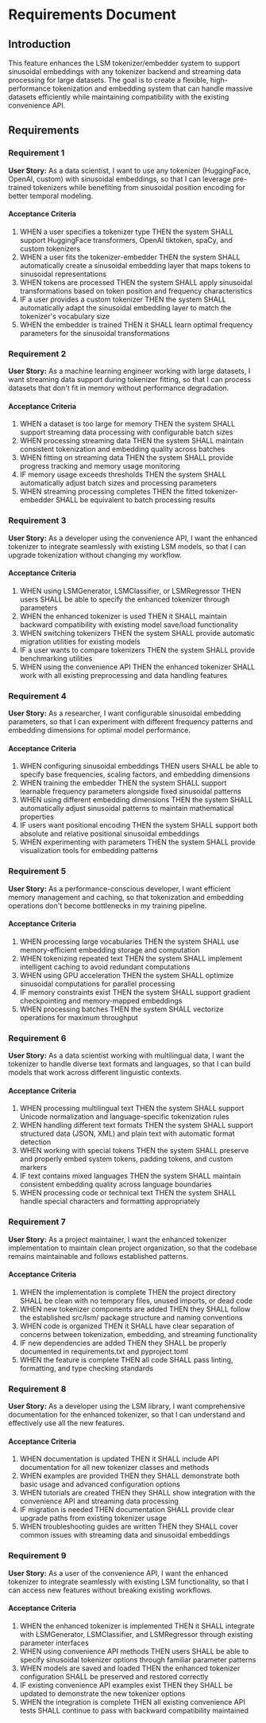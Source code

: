 # Requirements Document

## Introduction

This feature enhances the LSM tokenizer/embedder system to support sinusoidal embeddings with any tokenizer backend and streaming data processing for large datasets. The goal is to create a flexible, high-performance tokenization and embedding system that can handle massive datasets efficiently while maintaining compatibility with the existing convenience API.

## Requirements

### Requirement 1

**User Story:** As a data scientist, I want to use any tokenizer (HuggingFace, OpenAI, custom) with sinusoidal embeddings, so that I can leverage pre-trained tokenizers while benefiting from sinusoidal position encoding for better temporal modeling.

#### Acceptance Criteria

1. WHEN a user specifies a tokenizer type THEN the system SHALL support HuggingFace transformers, OpenAI tiktoken, spaCy, and custom tokenizers
2. WHEN a user fits the tokenizer-embedder THEN the system SHALL automatically create a sinusoidal embedding layer that maps tokens to sinusoidal representations
3. WHEN tokens are processed THEN the system SHALL apply sinusoidal transformations based on token position and frequency characteristics
4. IF a user provides a custom tokenizer THEN the system SHALL automatically adapt the sinusoidal embedding layer to match the tokenizer's vocabulary size
5. WHEN the embedder is trained THEN it SHALL learn optimal frequency parameters for the sinusoidal transformations

### Requirement 2

**User Story:** As a machine learning engineer working with large datasets, I want streaming data support during tokenizer fitting, so that I can process datasets that don't fit in memory without performance degradation.

#### Acceptance Criteria

1. WHEN a dataset is too large for memory THEN the system SHALL support streaming data processing with configurable batch sizes
2. WHEN processing streaming data THEN the system SHALL maintain consistent tokenization and embedding quality across batches
3. WHEN fitting on streaming data THEN the system SHALL provide progress tracking and memory usage monitoring
4. IF memory usage exceeds thresholds THEN the system SHALL automatically adjust batch sizes and processing parameters
5. WHEN streaming processing completes THEN the fitted tokenizer-embedder SHALL be equivalent to batch processing results

### Requirement 3

**User Story:** As a developer using the convenience API, I want the enhanced tokenizer to integrate seamlessly with existing LSM models, so that I can upgrade tokenization without changing my workflow.

#### Acceptance Criteria

1. WHEN using LSMGenerator, LSMClassifier, or LSMRegressor THEN users SHALL be able to specify the enhanced tokenizer through parameters
2. WHEN the enhanced tokenizer is used THEN it SHALL maintain backward compatibility with existing model save/load functionality
3. WHEN switching tokenizers THEN the system SHALL provide automatic migration utilities for existing models
4. IF a user wants to compare tokenizers THEN the system SHALL provide benchmarking utilities
5. WHEN using the convenience API THEN the enhanced tokenizer SHALL work with all existing preprocessing and data handling features

### Requirement 4

**User Story:** As a researcher, I want configurable sinusoidal embedding parameters, so that I can experiment with different frequency patterns and embedding dimensions for optimal model performance.

#### Acceptance Criteria

1. WHEN configuring sinusoidal embeddings THEN users SHALL be able to specify base frequencies, scaling factors, and embedding dimensions
2. WHEN training the embedder THEN the system SHALL support learnable frequency parameters alongside fixed sinusoidal patterns
3. WHEN using different embedding dimensions THEN the system SHALL automatically adjust sinusoidal patterns to maintain mathematical properties
4. IF users want positional encoding THEN the system SHALL support both absolute and relative positional sinusoidal embeddings
5. WHEN experimenting with parameters THEN the system SHALL provide visualization tools for embedding patterns

### Requirement 5

**User Story:** As a performance-conscious developer, I want efficient memory management and caching, so that tokenization and embedding operations don't become bottlenecks in my training pipeline.

#### Acceptance Criteria

1. WHEN processing large vocabularies THEN the system SHALL use memory-efficient embedding storage and computation
2. WHEN tokenizing repeated text THEN the system SHALL implement intelligent caching to avoid redundant computations
3. WHEN using GPU acceleration THEN the system SHALL optimize sinusoidal computations for parallel processing
4. IF memory constraints exist THEN the system SHALL support gradient checkpointing and memory-mapped embeddings
5. WHEN processing batches THEN the system SHALL vectorize operations for maximum throughput

### Requirement 6

**User Story:** As a data scientist working with multilingual data, I want the tokenizer to handle diverse text formats and languages, so that I can build models that work across different linguistic contexts.

#### Acceptance Criteria

1. WHEN processing multilingual text THEN the system SHALL support Unicode normalization and language-specific tokenization rules
2. WHEN handling different text formats THEN the system SHALL support structured data (JSON, XML) and plain text with automatic format detection
3. WHEN working with special tokens THEN the system SHALL preserve and properly embed system tokens, padding tokens, and custom markers
4. IF text contains mixed languages THEN the system SHALL maintain consistent embedding quality across language boundaries
5. WHEN processing code or technical text THEN the system SHALL handle special characters and formatting appropriately

### Requirement 7

**User Story:** As a project maintainer, I want the enhanced tokenizer implementation to maintain clean project organization, so that the codebase remains maintainable and follows established patterns.

#### Acceptance Criteria

1. WHEN the implementation is complete THEN the project directory SHALL be clean with no temporary files, unused imports, or dead code
2. WHEN new tokenizer components are added THEN they SHALL follow the established src/lsm/ package structure and naming conventions
3. WHEN code is organized THEN it SHALL have clear separation of concerns between tokenization, embedding, and streaming functionality
4. IF new dependencies are added THEN they SHALL be properly documented in requirements.txt and pyproject.toml
5. WHEN the feature is complete THEN all code SHALL pass linting, formatting, and type checking standards

### Requirement 8

**User Story:** As a developer using the LSM library, I want comprehensive documentation for the enhanced tokenizer, so that I can understand and effectively use all the new features.

#### Acceptance Criteria

1. WHEN documentation is updated THEN it SHALL include API documentation for all new tokenizer classes and methods
2. WHEN examples are provided THEN they SHALL demonstrate both basic usage and advanced configuration options
3. WHEN tutorials are created THEN they SHALL show integration with the convenience API and streaming data processing
4. IF migration is needed THEN documentation SHALL provide clear upgrade paths from existing tokenizer usage
5. WHEN troubleshooting guides are written THEN they SHALL cover common issues with streaming data and sinusoidal embeddings

### Requirement 9

**User Story:** As a user of the convenience API, I want the enhanced tokenizer to integrate seamlessly with existing LSM functionality, so that I can access new features without breaking existing workflows.

#### Acceptance Criteria

1. WHEN the enhanced tokenizer is implemented THEN it SHALL integrate with LSMGenerator, LSMClassifier, and LSMRegressor through existing parameter interfaces
2. WHEN using convenience API methods THEN users SHALL be able to specify sinusoidal tokenizer options through familiar parameter patterns
3. WHEN models are saved and loaded THEN the enhanced tokenizer configuration SHALL be preserved and restored correctly
4. IF existing convenience API examples exist THEN they SHALL be updated to demonstrate the new tokenizer options
5. WHEN the integration is complete THEN all existing convenience API tests SHALL continue to pass with backward compatibility maintained